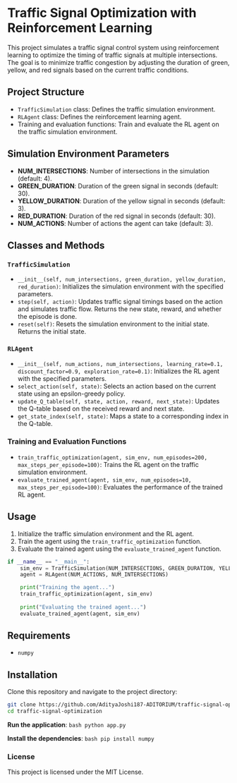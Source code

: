 # Traffic Signal Optimization with Reinforcement Learning

This project simulates a traffic signal control system using reinforcement learning to optimize the timing of traffic signals at multiple intersections. The goal is to minimize traffic congestion by adjusting the duration of green, yellow, and red signals based on the current traffic conditions.

## Project Structure

- `TrafficSimulation` class: Defines the traffic simulation environment.
- `RLAgent` class: Defines the reinforcement learning agent.
- Training and evaluation functions: Train and evaluate the RL agent on the traffic simulation environment.

## Simulation Environment Parameters

- **NUM_INTERSECTIONS**: Number of intersections in the simulation (default: 4).
- **GREEN_DURATION**: Duration of the green signal in seconds (default: 30).
- **YELLOW_DURATION**: Duration of the yellow signal in seconds (default: 3).
- **RED_DURATION**: Duration of the red signal in seconds (default: 30).
- **NUM_ACTIONS**: Number of actions the agent can take (default: 3).

## Classes and Methods

### `TrafficSimulation`

- `__init__(self, num_intersections, green_duration, yellow_duration, red_duration)`: Initializes the simulation environment with the specified parameters.
- `step(self, action)`: Updates traffic signal timings based on the action and simulates traffic flow. Returns the new state, reward, and whether the episode is done.
- `reset(self)`: Resets the simulation environment to the initial state. Returns the initial state.

### `RLAgent`

- `__init__(self, num_actions, num_intersections, learning_rate=0.1, discount_factor=0.9, exploration_rate=0.1)`: Initializes the RL agent with the specified parameters.
- `select_action(self, state)`: Selects an action based on the current state using an epsilon-greedy policy.
- `update_Q_table(self, state, action, reward, next_state)`: Updates the Q-table based on the received reward and next state.
- `get_state_index(self, state)`: Maps a state to a corresponding index in the Q-table.

### Training and Evaluation Functions

- `train_traffic_optimization(agent, sim_env, num_episodes=200, max_steps_per_episode=100)`: Trains the RL agent on the traffic simulation environment.
- `evaluate_trained_agent(agent, sim_env, num_episodes=10, max_steps_per_episode=100)`: Evaluates the performance of the trained RL agent.

## Usage

1. Initialize the traffic simulation environment and the RL agent.
2. Train the agent using the `train_traffic_optimization` function.
3. Evaluate the trained agent using the `evaluate_trained_agent` function.

```python
if __name__ == "__main__":
    sim_env = TrafficSimulation(NUM_INTERSECTIONS, GREEN_DURATION, YELLOW_DURATION, RED_DURATION)
    agent = RLAgent(NUM_ACTIONS, NUM_INTERSECTIONS)

    print("Training the agent...")
    train_traffic_optimization(agent, sim_env)
    
    print("Evaluating the trained agent...")
    evaluate_trained_agent(agent, sim_env)
```

## Requirements

- `numpy`

## Installation

Clone this repository and navigate to the project directory:

```bash
git clone https://github.com/AdityaJoshi187-ADITORIUM/traffic-signal-optimization.git
cd traffic-signal-optimization
```

**Run the application**:
    ```bash
    python app.py
    ```

**Install the dependencies**:
    ```bash
    pip install numpy
    ```
### License

  This project is licensed under the MIT License.
